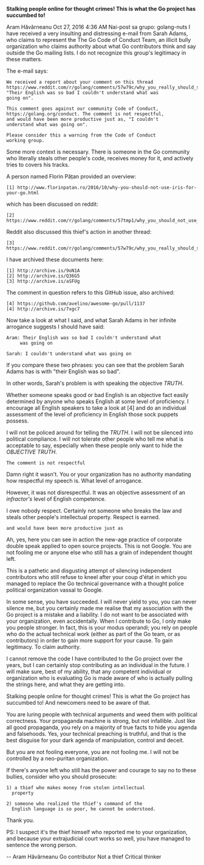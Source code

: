 **Stalking people online for thought crimes! This is what the Go project has succumbed to!**

Aram Hăvărneanu 	Oct 27, 2016 4:36 AM
Nai-post sa grupo: golang-nuts
I have received a very insulting and distressing e-mail from Sarah
Adams, who claims to represent the The Go Code of Conduct Team, an
illicit bully organization who claims authority about what Go
contributors think and say outside the Go mailing lists. I do not
recognize this group's legitimacy in these matters.

The e-mail says:

	We received a report about your comment on this thread
	https://www.reddit.com/r/golang/comments/57w79c/why_you_really_should_stop_using_iris/d8wdynd:
	"Their English was so bad I couldn't understand what was
	going on".

	This comment goes against our community Code of Conduct,
	https://golang.org/conduct. The comment is not respectful,
	and would have been more productive just as, "I couldn't
	understand what was going on".

	Please consider this a warning from the Code of Conduct
	working group.

Some more context is necessary. There is someone in the Go community
who literally steals other people's code, receives money for it,
and actively tries to covers his tracks.

A person named Florin Pățan provided an overview:

	[1] http://www.florinpatan.ro/2016/10/why-you-should-not-use-iris-for-your-go.html

which has been discussed on reddit:

	[2] https://www.reddit.com/r/golang/comments/57tmp1/why_you_should_not_use_iris_for_your_go_projects.

Reddit also discussed this thief's action in another thread:

	[3] https://www.reddit.com/r/golang/comments/57w79c/why_you_really_should_stop_using_iris/

I have archived these documents here:

	[1] http://archive.is/9oN1A
	[2] http://archive.is/Q36G5
	[3] http://archive.is/aSFUg

The comment in question refers to this GitHub issue, also archived:

	[4] https://github.com/avelino/awesome-go/pull/1137
	[4] http://archive.is/7xgc7

Now take a look at what I said, and what Sarah Adams in her
infinite arrogance suggests I should have said:

	Aram: Their English was so bad I couldn't understand what
	     was going on

	Sarah: I couldn't understand what was going on

If you compare these two phrases: you can see that the problem Sarah
Adams has is with "their English was so bad".

In other words, Sarah's problem is with speaking the objective
*TRUTH*.

Whether someone speaks good or bad English is an objective fact
easily determined by anyone who speaks English at some level of
proficiency. I encourage all English speakers to take a look at [4]
and do an individual assessment of the level of proficiency in English
those sock puppets possess.

I will not be policed around for telling the *TRUTH*. I will not
be silenced into political compliance. I will not tolerate other
people who tell me what is acceptable to say, especially when these
people only want to hide the *OBJECTIVE TRUTH*.

	The comment is not respectful

Damn right it wasn't. You or your organization has no authority
mandating how respectful my speech is. What level of arrogance.

However, it was not disrespectful. It was an objective assessment
of an *infractor's* level of English competence.

I owe nobody respect. Certainly not someone who breaks the law and
steals other people's intellectual property. Respect is earned.

	and would have been more productive just as

Ah, yes, here you can see in action the new-age practice of corporate
double speak applied to open source projects. This is not Google.
You are not fooling me or anyone else who still has a grain of
independent thought left.

This is a pathetic and disgusting attempt of silencing independent
contributors who still refuse to kneel after your coup d'état in
which you managed to replace the Go technical governance with a
thought police political organization vassal to Google.

In some sense, you have succeeded. I will never yield to you, you
can never silence me, but you certainly made me realise that my
association with the Go project is a mistake and a liability. I do
not want to be associated with your organization, even accidentally.
When I contribute to Go, I only make you people stronger. In fact,
this is your modus operandi; you rely on people who do the actual
technical work (either as part of the Go team, or as contributors)
in order to gain more support for your cause. To gain legitimacy.
To claim authority.

I cannot remove the code I have contributed to the Go project over
the years, but I can certainly stop contributing as an individual
in the future. I will make sure, best of my ability, that any
competent individual or organization who is evaluating Go is made
aware of who is actually pulling the strings here, and what they
are getting into.

Stalking people online for thought crimes! This is what the Go
project has succumbed to! And newcomers need to be aware of that.

You are luring people with technical arguments and weed them with
political correctness. Your propaganda machine is strong, but not
infallible. Just like all good propaganda, you rely on a majority
of true facts to hide you agenda and falsehoods. Yes, your technical
preaching is truthful, and that is the best disguise for your dark
agenda of manipulation, control and deceit.

But you are not fooling everyone, you are not fooling me. I will
not be controlled by a neo-puritan organization.

If there's anyone left who still has the power and courage to say
no to these bullies, consider who you should prosecute:

	1) a thief who makes money from stolen intellectual
	  property
	
	2) someone who realized the thief's command of the
	  English language is so poor, he cannot be understood.

Thank you.

PS: I suspect it's the thief himself who reported me to your
organization, and because your extrajudicial court works so well,
you have managed to sentence the wrong person.

-- 
Aram Hăvărneanu
  Go contributor
  Not a thief
  Critical thinker
